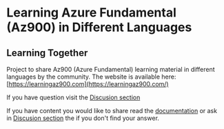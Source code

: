 # Learning Azure Fundamental (Az900) in Different Languages
## Learning Together

Project to share Az900 (Azure Fundamental) learning material in different languages by the community.
The website is available here: [https://learningaz900.com](https://learningaz900.com/)

If you have question visit the [Discusion section](https://github.com/FBoucher/learningaz900/discussions)

If you have content you would like to share read the [documentation]() or ask in [Discusion section](https://github.com/FBoucher/learningaz900/discussions) the if you don't find your answer.